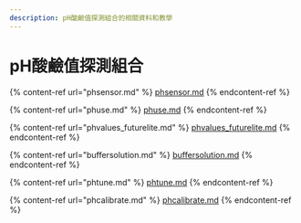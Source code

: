 ```yaml
---
description: pH酸鹼值探測組合的相關資料和教學
---
```


# pH酸鹼值探測組合

{% content-ref url="phsensor.md" %}
[phsensor.md](phsensor.md)
{% endcontent-ref %}

{% content-ref url="phuse.md" %}
[phuse.md](phuse.md)
{% endcontent-ref %}

{% content-ref url="phvalues_futurelite.md" %}
[phvalues\_futurelite.md](phvalues_futurelite.md)
{% endcontent-ref %}

{% content-ref url="buffersolution.md" %}
[buffersolution.md](buffersolution.md)
{% endcontent-ref %}

{% content-ref url="phtune.md" %}
[phtune.md](phtune.md)
{% endcontent-ref %}

{% content-ref url="phcalibrate.md" %}
[phcalibrate.md](phcalibrate.md)
{% endcontent-ref %}

